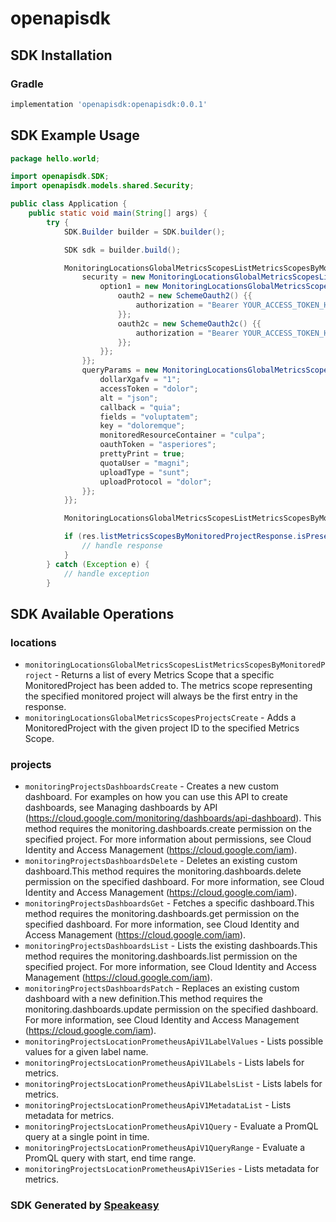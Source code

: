 # openapisdk

<!-- Start SDK Installation -->
## SDK Installation

### Gradle

```groovy
implementation 'openapisdk:openapisdk:0.0.1'
```
<!-- End SDK Installation -->

## SDK Example Usage
<!-- Start SDK Example Usage -->
```java
package hello.world;

import openapisdk.SDK;
import openapisdk.models.shared.Security;

public class Application {
    public static void main(String[] args) {
        try {
            SDK.Builder builder = SDK.builder();

            SDK sdk = builder.build();

            MonitoringLocationsGlobalMetricsScopesListMetricsScopesByMonitoredProjectRequest req = new MonitoringLocationsGlobalMetricsScopesListMetricsScopesByMonitoredProjectRequest() {{
                security = new MonitoringLocationsGlobalMetricsScopesListMetricsScopesByMonitoredProjectSecurity() {{
                    option1 = new MonitoringLocationsGlobalMetricsScopesListMetricsScopesByMonitoredProjectSecurityOption1() {{
                        oauth2 = new SchemeOauth2() {{
                            authorization = "Bearer YOUR_ACCESS_TOKEN_HERE";
                        }};
                        oauth2c = new SchemeOauth2c() {{
                            authorization = "Bearer YOUR_ACCESS_TOKEN_HERE";
                        }};
                    }};
                }};
                queryParams = new MonitoringLocationsGlobalMetricsScopesListMetricsScopesByMonitoredProjectQueryParams() {{
                    dollarXgafv = "1";
                    accessToken = "dolor";
                    alt = "json";
                    callback = "quia";
                    fields = "voluptatem";
                    key = "doloremque";
                    monitoredResourceContainer = "culpa";
                    oauthToken = "asperiores";
                    prettyPrint = true;
                    quotaUser = "magni";
                    uploadType = "sunt";
                    uploadProtocol = "dolor";
                }};
            }};

            MonitoringLocationsGlobalMetricsScopesListMetricsScopesByMonitoredProjectResponse res = sdk.locations.monitoringLocationsGlobalMetricsScopesListMetricsScopesByMonitoredProject(req);

            if (res.listMetricsScopesByMonitoredProjectResponse.isPresent()) {
                // handle response
            }
        } catch (Exception e) {
            // handle exception
        }
```
<!-- End SDK Example Usage -->

<!-- Start SDK Available Operations -->
## SDK Available Operations

### locations

* `monitoringLocationsGlobalMetricsScopesListMetricsScopesByMonitoredProject` - Returns a list of every Metrics Scope that a specific MonitoredProject has been added to. The metrics scope representing the specified monitored project will always be the first entry in the response.
* `monitoringLocationsGlobalMetricsScopesProjectsCreate` - Adds a MonitoredProject with the given project ID to the specified Metrics Scope.

### projects

* `monitoringProjectsDashboardsCreate` - Creates a new custom dashboard. For examples on how you can use this API to create dashboards, see Managing dashboards by API (https://cloud.google.com/monitoring/dashboards/api-dashboard). This method requires the monitoring.dashboards.create permission on the specified project. For more information about permissions, see Cloud Identity and Access Management (https://cloud.google.com/iam).
* `monitoringProjectsDashboardsDelete` - Deletes an existing custom dashboard.This method requires the monitoring.dashboards.delete permission on the specified dashboard. For more information, see Cloud Identity and Access Management (https://cloud.google.com/iam).
* `monitoringProjectsDashboardsGet` - Fetches a specific dashboard.This method requires the monitoring.dashboards.get permission on the specified dashboard. For more information, see Cloud Identity and Access Management (https://cloud.google.com/iam).
* `monitoringProjectsDashboardsList` - Lists the existing dashboards.This method requires the monitoring.dashboards.list permission on the specified project. For more information, see Cloud Identity and Access Management (https://cloud.google.com/iam).
* `monitoringProjectsDashboardsPatch` - Replaces an existing custom dashboard with a new definition.This method requires the monitoring.dashboards.update permission on the specified dashboard. For more information, see Cloud Identity and Access Management (https://cloud.google.com/iam).
* `monitoringProjectsLocationPrometheusApiV1LabelValues` - Lists possible values for a given label name.
* `monitoringProjectsLocationPrometheusApiV1Labels` - Lists labels for metrics.
* `monitoringProjectsLocationPrometheusApiV1LabelsList` - Lists labels for metrics.
* `monitoringProjectsLocationPrometheusApiV1MetadataList` - Lists metadata for metrics.
* `monitoringProjectsLocationPrometheusApiV1Query` - Evaluate a PromQL query at a single point in time.
* `monitoringProjectsLocationPrometheusApiV1QueryRange` - Evaluate a PromQL query with start, end time range.
* `monitoringProjectsLocationPrometheusApiV1Series` - Lists metadata for metrics.

<!-- End SDK Available Operations -->

### SDK Generated by [Speakeasy](https://docs.speakeasyapi.dev/docs/using-speakeasy/client-sdks)
